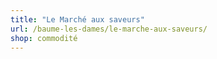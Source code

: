 ```yaml
---
title: "Le Marché aux saveurs"
url: /baume-les-dames/le-marche-aux-saveurs/
shop: commodité
---
```

